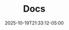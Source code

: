 ---
weight: 999
title: "Docs"
description: ""
icon: "article"
date: "2025-10-19T21:33:12-05:00"
lastmod: "2025-10-19T21:33:12-05:00"
draft: true
toc: true
---